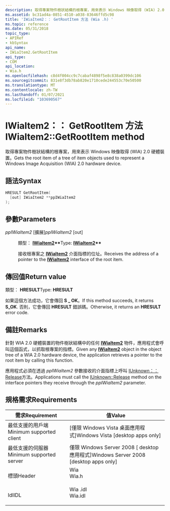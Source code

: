 ```yaml
---
description: 取得專案物件樹狀結構的根專案，用來表示 Windows 映像取得 (WIA) 2.0 硬體裝置。
ms.assetid: bc31ad4a-0851-4510-a038-83646ffd5c98
title: 'IWiaItem2：： GetRootItem 方法 (Wia .h) '
ms.topic: reference
ms.date: 05/31/2018
topic_type:
- APIRef
- kbSyntax
api_name:
- IWiaItem2.GetRootItem
api_type:
- COM
api_location:
- Wia.h
ms.openlocfilehash: c8d4f004cc9c7cabaf4898f5e8c838a0399dc106
ms.sourcegitcommit: 831e8f3db78ab820e1710cede244553c70e50500
ms.translationtype: MT
ms.contentlocale: zh-TW
ms.lasthandoff: 01/07/2021
ms.locfileid: "103690567"
---
```

# <a name="iwiaitem2getrootitem-method"></a><span data-ttu-id="5670f-103">IWiaItem2：： GetRootItem 方法</span><span class="sxs-lookup"><span data-stu-id="5670f-103">IWiaItem2::GetRootItem method</span></span>

<span data-ttu-id="5670f-104">取得專案物件樹狀結構的根專案，用來表示 Windows 映像取得 (WIA) 2.0 硬體裝置。</span><span class="sxs-lookup"><span data-stu-id="5670f-104">Gets the root item of a tree of item objects used to represent a Windows Image Acquisition (WIA) 2.0 hardware device.</span></span>

## <a name="syntax"></a><span data-ttu-id="5670f-105">語法</span><span class="sxs-lookup"><span data-stu-id="5670f-105">Syntax</span></span>


```C++
HRESULT GetRootItem(
  [out] IWiaItem2 **ppIWiaItem2
);
```



## <a name="parameters"></a><span data-ttu-id="5670f-106">參數</span><span class="sxs-lookup"><span data-stu-id="5670f-106">Parameters</span></span>

<dl> <dt>

<span data-ttu-id="5670f-107">*ppIWiaItem2* \[擴展\]</span><span class="sxs-lookup"><span data-stu-id="5670f-107">*ppIWiaItem2* \[out\]</span></span>
</dt> <dd>

<span data-ttu-id="5670f-108">類型： **[ **IWiaItem2**](-wia-iwiaitem2.md)\*\***</span><span class="sxs-lookup"><span data-stu-id="5670f-108">Type: **[**IWiaItem2**](-wia-iwiaitem2.md)\*\***</span></span>

<span data-ttu-id="5670f-109">接收根專案之 [**IWiaItem2**](-wia-iwiaitem2.md) 介面指標的位址。</span><span class="sxs-lookup"><span data-stu-id="5670f-109">Receives the address of a pointer to the [**IWiaItem2**](-wia-iwiaitem2.md) interface of the root item.</span></span>

</dd> </dl>

## <a name="return-value"></a><span data-ttu-id="5670f-110">傳回值</span><span class="sxs-lookup"><span data-stu-id="5670f-110">Return value</span></span>

<span data-ttu-id="5670f-111">類型： **HRESULT**</span><span class="sxs-lookup"><span data-stu-id="5670f-111">Type: **HRESULT**</span></span>

<span data-ttu-id="5670f-112">如果這個方法成功，它會傳回 **S \_ OK**。</span><span class="sxs-lookup"><span data-stu-id="5670f-112">If this method succeeds, it returns **S\_OK**.</span></span> <span data-ttu-id="5670f-113">否則，它會傳回 **HRESULT** 錯誤碼。</span><span class="sxs-lookup"><span data-stu-id="5670f-113">Otherwise, it returns an **HRESULT** error code.</span></span>

## <a name="remarks"></a><span data-ttu-id="5670f-114">備註</span><span class="sxs-lookup"><span data-stu-id="5670f-114">Remarks</span></span>

<span data-ttu-id="5670f-115">針對 WIA 2.0 硬體裝置的物件樹狀結構中的任何 [**IWiaItem2**](-wia-iwiaitem2.md) 物件，應用程式會呼叫這個函式，以抓取根專案的指標。</span><span class="sxs-lookup"><span data-stu-id="5670f-115">Given any [**IWiaItem2**](-wia-iwiaitem2.md) object in the object tree of a WIA 2.0 hardware device, the application retrieves a pointer to the root item by calling this function.</span></span>

<span data-ttu-id="5670f-116">應用程式必須在透過 *ppIWiaItem2* 參數接收的介面指標上呼叫 [IUnknown：： Release](/windows/win32/api/unknwn/nf-unknwn-iunknown-release)方法。</span><span class="sxs-lookup"><span data-stu-id="5670f-116">Applications must call the [IUnknown::Release](/windows/win32/api/unknwn/nf-unknwn-iunknown-release) method on the interface pointers they receive through the *ppIWiaItem2* parameter.</span></span>

## <a name="requirements"></a><span data-ttu-id="5670f-117">規格需求</span><span class="sxs-lookup"><span data-stu-id="5670f-117">Requirements</span></span>



| <span data-ttu-id="5670f-118">需求</span><span class="sxs-lookup"><span data-stu-id="5670f-118">Requirement</span></span> | <span data-ttu-id="5670f-119">值</span><span class="sxs-lookup"><span data-stu-id="5670f-119">Value</span></span> |
|-------------------------------------|------------------------------------------------------------------------------------|
| <span data-ttu-id="5670f-120">最低支援的用戶端</span><span class="sxs-lookup"><span data-stu-id="5670f-120">Minimum supported client</span></span><br/> | <span data-ttu-id="5670f-121">\[僅限 Windows Vista 桌面應用程式\]</span><span class="sxs-lookup"><span data-stu-id="5670f-121">Windows Vista \[desktop apps only\]</span></span><br/>                                     |
| <span data-ttu-id="5670f-122">最低支援的伺服器</span><span class="sxs-lookup"><span data-stu-id="5670f-122">Minimum supported server</span></span><br/> | <span data-ttu-id="5670f-123">僅限 Windows Server 2008 \[ desktop 應用程式\]</span><span class="sxs-lookup"><span data-stu-id="5670f-123">Windows Server 2008 \[desktop apps only\]</span></span><br/>                               |
| <span data-ttu-id="5670f-124">標頭</span><span class="sxs-lookup"><span data-stu-id="5670f-124">Header</span></span><br/>                   | <dl> <span data-ttu-id="5670f-125"><dt>Wia</dt></span><span class="sxs-lookup"><span data-stu-id="5670f-125"><dt>Wia.h</dt></span></span> </dl>   |
| <span data-ttu-id="5670f-126">Idl</span><span class="sxs-lookup"><span data-stu-id="5670f-126">IDL</span></span><br/>                      | <dl> <span data-ttu-id="5670f-127"><dt>Wia .idl</dt></span><span class="sxs-lookup"><span data-stu-id="5670f-127"><dt>Wia.idl</dt></span></span> </dl> |



 

 
